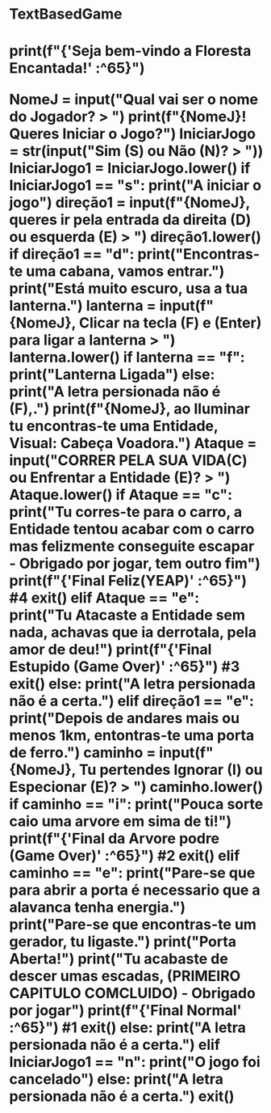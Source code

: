 <h1>TextBasedGame<h1>
print(f"{'Seja bem-vindo a Floresta Encantada!' :^65}")

NomeJ = input("Qual vai ser o nome do Jogador? > ")
print(f"{NomeJ}! Queres Iniciar o Jogo?")
IniciarJogo = str(input("Sim (S) ou Não (N)? > "))
IniciarJogo1 = IniciarJogo.lower()
if IniciarJogo1 == "s":
  print("A iniciar o jogo")
  direção1 = input(f"{NomeJ}, queres ir pela entrada da direita (D) ou esquerda (E) > ")
  direção1.lower()
  if direção1 == "d":
    print("Encontras-te uma cabana, vamos entrar.")
    print("Está muito escuro, usa a tua lanterna.")
    lanterna = input(f"{NomeJ}, Clicar na tecla (F) e (Enter) para ligar a lanterna > ")
    lanterna.lower()
    if lanterna == "f":
      print("Lanterna Ligada")
    else: 
      print("A letra persionada não é (F),.")
    print(f"{NomeJ}, ao Iluminar tu encontras-te uma Entidade, Visual: Cabeça Voadora.")
    Ataque = input("CORRER PELA SUA VIDA(C) ou Enfrentar a Entidade (E)? > ")
    Ataque.lower()
    if Ataque == "c":
      print("Tu corres-te para o carro, a Entidade tentou acabar com o carro mas felizmente conseguite escapar - Obrigado por jogar, tem outro fim")
      print(f"{'Final Feliz(YEAP)' :^65}") #4
      exit()
    elif Ataque == "e":
      print("Tu Atacaste a Entidade sem nada, achavas que ia derrotala, pela amor de deu!")
      print(f"{'Final Estupido (Game Over)' :^65}") #3
      exit()
    else: 
      print("A letra persionada não é a certa.")
  elif direção1 == "e":
    print("Depois de andares mais ou menos 1km, entontras-te uma porta de ferro.")
    caminho = input(f"{NomeJ}, Tu pertendes Ignorar (I) ou Especionar (E)? > ")
    caminho.lower()
    if caminho == "i":
      print("Pouca sorte caio uma arvore em sima de ti!")
      print(f"{'Final da Arvore podre (Game Over)' :^65}") #2
      exit()
    elif caminho == "e":
      print("Pare-se que para abrir a porta é necessario que a alavanca tenha energia.")
      print("Pare-se que encontras-te um gerador, tu ligaste.")
      print("Porta Aberta!")
      print("Tu acabaste de descer umas escadas, (PRIMEIRO CAPITULO COMCLUIDO) - Obrigado por jogar")
      print(f"{'Final Normal' :^65}") #1
      exit()
  else: 
    print("A letra persionada não é a certa.")
elif IniciarJogo1 == "n":
  print("O jogo foi cancelado")
else: 
  print("A letra persionada não é a certa.")
  exit()
